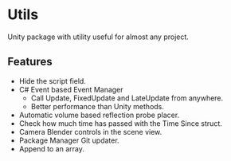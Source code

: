 # Utils
Unity package with utility useful for almost any project.

## Features
* Hide the script field.
* C# Event based Event Manager
    * Call Update, FixedUpdate and LateUpdate from anywhere.
    * Better performance than Unity methods.
* Automatic volume based reflection probe placer.
* Check how much time has passed with the Time Since struct.
* Camera Blender controls in the scene view.
* Package Manager Git updater.
* Append to an array.